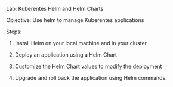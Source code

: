 <!-- Haven't Finished  -->

Lab: Kuberentes Helm and Helm Charts

Objective: Use helm to manage Kuberentes applications


Steps:

1. Install Helm on your local machine and in your cluster

2. Deploy an application using a Helm Chart

3. Customize the Helm Chart values to modify the deployment

4. Upgrade and roll back the application using Helm commands.